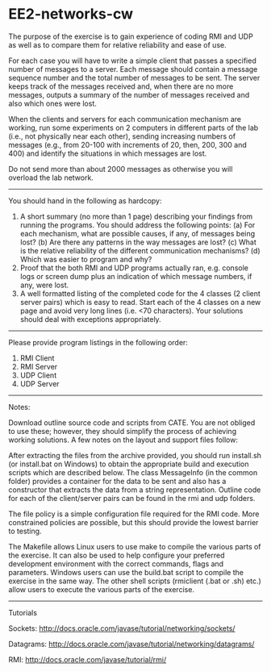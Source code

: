 # EE2-networks-cw


The purpose of the exercise is to gain experience of coding RMI and UDP as well as to compare them
for relative reliability and ease of use.

For each case you will have to write a simple client that passes a specified number of messages to a
server. Each message should contain a message sequence number and the total number of messages to
be sent. The server keeps track of the messages received and, when there are no more messages, outputs
a summary of the number of messages received and also which ones were lost.

When the clients and servers for each communication mechanism are working, run some experiments
on 2 computers in different parts of the lab (i.e., not physically near each other), sending increasing
numbers of messages (e.g., from 20-100 with increments of 20, then, 200, 300 and 400) and identify the
situations in which messages are lost.

Do not send more than about 2000 messages as otherwise you will overload the lab network.

________________________________________________________________________________________________________________

You should hand in the following as hardcopy:

  1. A short summary (no more than 1 page) describing your findings from running the programs. You
should address the following points:
    (a) For each mechanism, what are possible causes, if any, of messages being lost?
    (b) Are there any patterns in the way messages are lost?
    (c) What is the relative reliability of the different communication mechanisms?
    (d) Which was easier to program and why?
  2. Proof that the both RMI and UDP programs actually ran, e.g. console logs or screen dump plus an
indication of which message numbers, if any, were lost.
  3. A well formatted listing of the completed code for the 4 classes (2 client server pairs) which is easy
to read. Start each of the 4 classes on a new page and avoid very long lines (i.e. <70 characters).
Your solutions should deal with exceptions appropriately.

________________________________________________________________________________________________________________

Please provide program listings in the following order:
  1. RMI Client
  2. RMI Server
  3. UDP Client
  4. UDP Server
  
________________________________________________________________________________________________________________  
  
Notes:

Download outline source code and scripts from CATE. You are not obliged to use these; however,
they should simplify the process of achieving working solutions. A few notes on the layout
and support files follow:

After extracting the files from the archive provided, you should run install.sh (or install.bat on
Windows) to obtain the appropriate build and execution scripts which are described below.
The class MessageInfo (in the common folder) provides a container for the data to be sent and
also has a constructor that extracts the data from a string representation. Outline code for each
of the client/server pairs can be found in the rmi and udp folders.

The file policy is a simple configuration file required for the RMI code. More constrained
policies are possible, but this should provide the lowest barrier to testing.

The Makefile allows Linux users to use make to compile the various parts of the exercise. It
can also be used to help configure your preferred development environment with the correct
commands, flags and parameters. Windows users can use the build.bat script to compile the
exercise in the same way. The other shell scripts (rmiclient (.bat or .sh) etc.) allow users to
execute the various parts of the exercise.

________________________________________________________________________________________________________________

Tutorials

Sockets: http://docs.oracle.com/javase/tutorial/networking/sockets/

Datagrams: http://docs.oracle.com/javase/tutorial/networking/datagrams/

RMI: http://docs.oracle.com/javase/tutorial/rmi/

